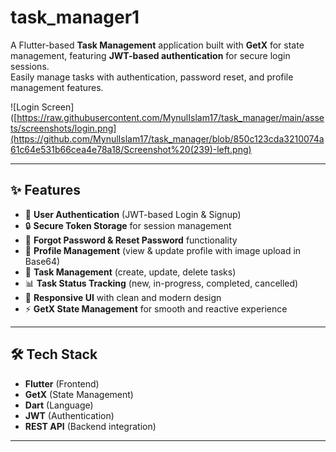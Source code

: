 # task_manager1

A Flutter-based **Task Management** application built with **GetX** for state management, featuring **JWT-based authentication** for secure login sessions.  
Easily manage tasks with authentication, password reset, and profile management features.


![Login Screen]([https://raw.githubusercontent.com/MynulIslam17/task_manager/main/assets/screenshots/login.png](https://github.com/MynulIslam17/task_manager/blob/850c123cda3210074a61c64e531b66cea4e78a18/Screenshot%20(239)-left.png)


---

## ✨ Features

- 🔑 **User Authentication** (JWT-based Login & Signup)
- 🔒 **Secure Token Storage** for session management
- 📧 **Forgot Password & Reset Password** functionality
- 👤 **Profile Management** (view & update profile with image upload in Base64)
- 📝 **Task Management** (create, update, delete tasks)
- 📊 **Task Status Tracking** (new, in-progress, completed, cancelled)
- 📱 **Responsive UI** with clean and modern design
- ⚡ **GetX State Management** for smooth and reactive experience

---

## 🛠️ Tech Stack

- **Flutter** (Frontend)
- **GetX** (State Management)
- **Dart** (Language)
- **JWT** (Authentication)
- **REST API** (Backend integration)

---


